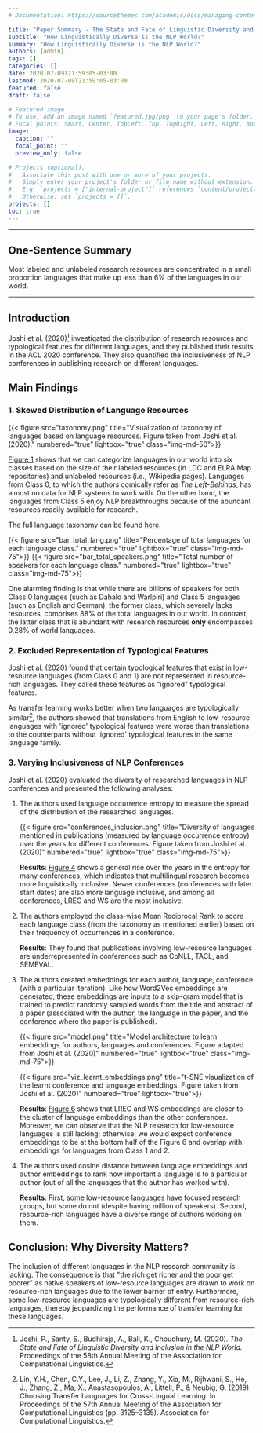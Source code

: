 ```yaml
---
# Documentation: https://sourcethemes.com/academic/docs/managing-content/

title: "Paper Summary - The State and Fate of Linguistic Diversity and Inclusion in the NLP World"
subtitle: "How Linguistically Diverse is the NLP World?"
summary: "How Linguistically Diverse is the NLP World?"
authors: [admin]
tags: []
categories: []
date: 2020-07-09T21:59:05-03:00
lastmod: 2020-07-09T21:59:05-03:00
featured: false
draft: false

# Featured image
# To use, add an image named `featured.jpg/png` to your page's folder.
# Focal points: Smart, Center, TopLeft, Top, TopRight, Left, Right, BottomLeft, Bottom, BottomRight.
image:
  caption: ""
  focal_point: ""
  preview_only: false

# Projects (optional).
#   Associate this post with one or more of your projects.
#   Simply enter your project's folder or file name without extension.
#   E.g. `projects = ["internal-project"]` references `content/project/deep-learning/index.md`.
#   Otherwise, set `projects = []`.
projects: []
toc: true
---
```


---
## One-Sentence Summary
Most labeled and unlabeled research resources are concentrated in a small proportion languages that make up less than 6% of the languages in our world.

---
## Introduction
Joshi et al. (2020)[^1] investigated the distribution of research resources and typological features for different languages, and they published their results in the ACL 2020 conference. They also quantified the inclusiveness of NLP conferences in publishing research on different languages.

[^1]: Joshi, P., Santy, S., Budhiraja, A., Bali, K., Choudhury, M. (2020). *The State and Fate of Linguistic Diversity and Inclusion in the NLP World.* Proceedings of the 58th Annual Meeting of the Association for Computational Linguistics.

## Main Findings

### 1. Skewed Distribution of Language Resources

{{< figure src="taxonomy.png" title="Visualization of taxonomy of languages based on language resources. Figure taken from Joshi et al. (2020)." numbered="true" lightbox="true" class="img-md-50">}}

[Figure 1](#figure-visualization-of-taxonomy-of-languages-based-on-language-resources-figure-taken-from-joshi-et-al-2020) shows that we can categorize languages in our world into six classes based on the size of their labeled resources (in LDC and ELRA Map repositories) and unlabeled resources (i.e., Wikipedia pages). Languages from Class 0, to which the authors comically refer as *The Left-Behinds*, has almost no data for NLP systems to work with. On the other hand, the languages from Class 5 enjoy NLP breakthroughs because of the abundant resources readily available for research.

The full language taxonomy can be found [here](https://microsoft.github.io/linguisticdiversity/assets/lang2tax.txt).

{{< figure src="bar_total_lang.png" title="Percentage of total languages for each language class." numbered="true" lightbox="true" class="img-md-75">}}
{{< figure src="bar_total_speakers.png" title="Total number of speakers for each language class." numbered="true" lightbox="true" class="img-md-75">}}

One alarming finding is that while there are billions of speakers for both Class 0 languages (such as Dahalo and Warlpiri) and Class 5 languages (such as English and German), the former class, which severely lacks resources, comprises 88% of the total languages in our world. In contrast, the latter class that is abundant with research resources **only** encompasses 0.28% of world languages.

### 2. Excluded Representation of Typological Features

Joshi et al. (2020) found that certain typological features that exist in low-resource languages (from Class 0 and 1) are not represented in resource-rich languages. They called these features as "ignored" typological features.

As transfer learning works better when two languages are typologically similar[^2], the authors showed that translations from English to low-resource languages with 'ignored' typological features were worse than translations to the counterparts without 'ignored' typological features in the same language family.

[^2]: Lin, Y.H., Chen, C.Y., Lee, J., Li, Z., Zhang, Y., Xia, M., Rijhwani, S., He, J., Zhang, Z., Ma, X., Anastasopoulos, A., Littell, P., & Neubig, G. (2019). Choosing Transfer Languages for Cross-Lingual Learning. In Proceedings of the 57th Annual Meeting of the Association for Computational Linguistics (pp. 3125–3135). Association for Computational Linguistics.

### 3. Varying Inclusiveness of NLP Conferences

Joshi et al. (2020) evaluated the diversity of researched languages in NLP conferences and presented the following analyses:
1. The authors used language occurrence entropy to measure the spread of the distribution of the researched languages.

    {{< figure src="conferences_inclusion.png" title="Diversity of languages mentioned in publications (measured by language occurrence entropy) over the years for different conferences. Figure taken from Joshi et al. (2020)" numbered="true" lightbox="true" class="img-md-75">}}

    **Results**: [Figure 4](#figure-diversity-of-languages-mentioned-in-publications-measured-by-language-occurrence-entropy-over-the-years-for-different-conferences-figure-taken-from-joshi-et-al-2020) shows a general rise over the years in the entropy for many conferences, which indicates that multilingual research becomes more linguistically inclusive. Newer conferences (conferences with later start dates) are also more language inclusive, and among all conferences, LREC and WS are the most inclusive.

2. The authors employed the class-wise Mean Reciprocal Rank to score each language class (from the taxonomy as mentioned earlier) based on their frequency of occurrences in a conference.

    **Results**: They found that publications involving low-resource languages are underrepresented in conferences such as CoNLL, TACL, and SEMEVAL.

3. The authors created embeddings for each author, language, conference (with a particular iteration). Like how Word2Vec embeddings are generated, these embeddings are inputs to a skip-gram model that is trained to predict randomly sampled words from the title and abstract of a paper (associated with the author, the language in the paper, and the conference where the paper is published).

    {{< figure src="model.png" title="Model architecture to learn embeddings for authors, languages and conferences. Figure adapted from Joshi et al. (2020)" numbered="true" lightbox="true" class="img-md-75">}}

    {{< figure src="viz_learnt_embeddings.png" title="t-SNE visualization of the learnt conference and language embeddings. Figure taken from Joshi et al. (2020)" numbered="true" lightbox="true">}}

    **Results**: [Figure 6](#figure-t-sne-visualization-of-the-learnt-conference-and-language-embeddings-figure-taken-from-joshi-et-al-2020) shows that LREC and WS embeddings are closer to the cluster of language embeddings than the other conferences. Moreover, we can observe that the NLP research for low-resource languages is still lacking; otherwise, we would expect conference embeddings to be at the bottom half of the Figure 6 and overlap with embeddings for languages from Class 1 and 2.

4. The authors used cosine distance between language embeddings and author embeddings to rank how important a language is to a particular author (out of all the languages that the author has worked with).

    **Results**: First, some low-resource languages have focused research groups, but some do not (despite having million of speakers). Second, resource-rich languages have a diverse range of authors working on them.

## Conclusion: Why Diversity Matters?

The inclusion of different languages in the NLP research community is lacking. The consequence is that "the rich get richer and the poor get poorer" as native speakers of low-resource languages are drawn to work on resource-rich languages due to the lower barrier of entry. Furthermore, some low-resource languages are typologically different from resource-rich languages, thereby jeopardizing the performance of transfer learning for these languages.
